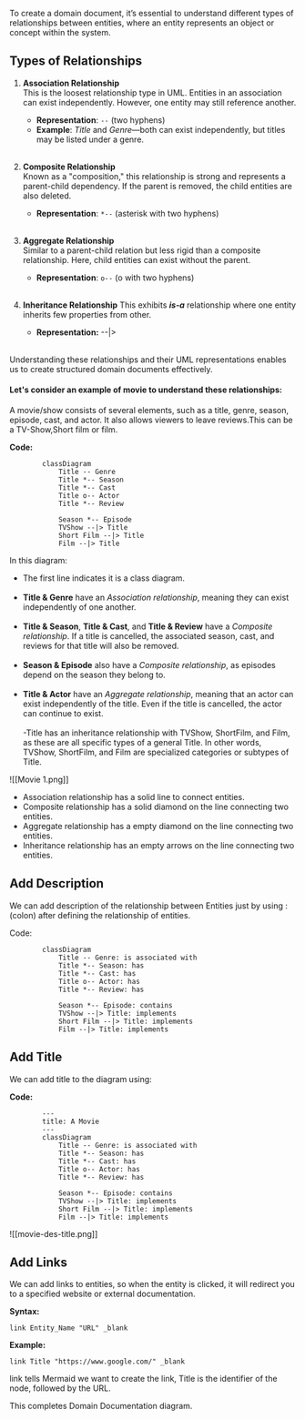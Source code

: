 To create a domain document, it’s essential to understand different types of relationships between entities, where an entity represents an object or concept within the system.

## Types of Relationships

1. **Association Relationship**  
    This is the loosest relationship type in UML. Entities in an association can exist independently. However, one entity may still reference another.
    
    - **Representation**: `--` (two hyphens)
    - **Example**: _Title_ and _Genre_—both can exist independently, but titles may be listed under a genre.<br><br>
2. **Composite Relationship**  
    Known as a "composition," this relationship is strong and represents a parent-child dependency. If the parent is removed, the child entities are also deleted.
    
    - **Representation**: `*--` (asterisk with two hyphens) <br><br>
3. **Aggregate Relationship**  
    Similar to a parent-child relation but less rigid than a composite relationship. Here, child entities can exist without the parent.
    
    - **Representation**: `o--` (o with two hyphens)<br><br>

4. **Inheritance Relationship**
	This exhibits ***is-a*** relationship where one entity inherits few properties from other. 

	* **Representation:** --|> <br><br>

Understanding these relationships and their UML representations enables us to create structured domain documents effectively.

#### Let's consider an example of movie to understand these relationships:

A movie/show consists of several elements, such as a title, genre, season, episode, cast, and actor. It also allows viewers to leave reviews.This can be a TV-Show,Short film or film.


**Code:**

			classDiagram
				Title -- Genre
				Title *-- Season
				Title *-- Cast
				Title o-- Actor
				Title *-- Review
				
				Season *-- Episode
				TVShow --|> Title
				Short Film --|> Title
				Film --|> Title

In this diagram:

- The first line indicates it is a class diagram.<br><br>
- **Title & Genre** have an *Association relationship*, meaning they can exist independently of one another. <br><br>
- **Title & Season**, **Title & Cast**, and **Title & Review** have a *Composite relationship*. If a title is cancelled, the associated season, cast, and reviews for that title will also be removed.<br><br>
- **Season & Episode** also have a *Composite relationship*, as episodes depend on the season they belong to.<br><br>
- **Title & Actor** have an *Aggregate relationship*, meaning that an actor can exist independently of the title. Even if the title is cancelled, the actor can continue to exist.<br><br>
-Title has an inheritance relationship with TVShow, ShortFilm, and Film, as these are all specific types of a general Title. In other words, TVShow, ShortFilm, and Film are specialized categories or subtypes of Title.


![[Movie 1.png]]


* Association relationship has a solid line to connect entities.
* Composite relationship has a solid diamond on the line connecting two entities.
* Aggregate relationship has a empty diamond on the line connecting two entities.
* Inheritance relationship has an empty arrows on the line connecting two entities.

## Add Description 

We can add description of the relationship between Entities just by using : (colon) after defining the relationship of entities.

Code:

			classDiagram
				Title -- Genre: is associated with
				Title *-- Season: has
				Title *-- Cast: has
				Title o-- Actor: has
				Title *-- Review: has
				
				Season *-- Episode: contains
				TVShow --|> Title: implements
				Short Film --|> Title: implements
				Film --|> Title: implements



## Add Title

We can add title to the diagram using:

**Code:**

			---
			title: A Movie
			---
			classDiagram
				Title -- Genre: is associated with
				Title *-- Season: has
				Title *-- Cast: has
				Title o-- Actor: has
				Title *-- Review: has
				
				Season *-- Episode: contains
				TVShow --|> Title: implements
				Short Film --|> Title: implements
				Film --|> Title: implements
			
![[movie-des-title.png]]

## Add Links

We can add links to entities, so when the entity is clicked, it will redirect you to a specified website or external documentation.

**Syntax:**

	link Entity_Name "URL" _blank
	
**Example:**
	
	link Title "https://www.google.com/" _blank

link tells Mermaid we want to create the link, Title is the identifier of the node, followed by the URL.

This completes Domain Documentation diagram.

